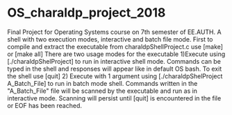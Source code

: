 # OS_charaldp_project_2018
Final Project for Operating Systems course on 7th semester of EE.AUTH. A shell with two execution modes, interactive and batch file mode.
First to compile and extract the executable from charaldpShellProject.c use [make] or [make all]
There are two usage modes for the executable
1)Execute using [./charaldpShelProject] to run in interactive shell mode. Commands can be typed in the shell and responses will appear like in default OS bash. To exit the shell use [quit]
2) Execute with 1 argument using [./charaldpShelProject A_Batch_File] to run in batch mode shell. Commands written in the "A_Batch_File" file will be scanned by the executable and run as in interactive mode. Scanning will persist until [quit] is encountered in the file or EOF has been reached. 
